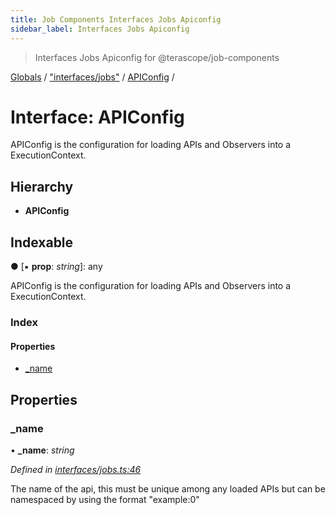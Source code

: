 ```yaml
---
title: Job Components Interfaces Jobs Apiconfig
sidebar_label: Interfaces Jobs Apiconfig
---
```


> Interfaces Jobs Apiconfig for @terascope/job-components

[Globals](../overview.md) / ["interfaces/jobs"](../modules/_interfaces_jobs_.md) / [APIConfig](_interfaces_jobs_.apiconfig.md) /

# Interface: APIConfig

APIConfig is the configuration for loading APIs and Observers
into a ExecutionContext.

## Hierarchy

* **APIConfig**

## Indexable

● \[▪ **prop**: *string*\]: any

APIConfig is the configuration for loading APIs and Observers
into a ExecutionContext.

### Index

#### Properties

* [_name](_interfaces_jobs_.apiconfig.md#_name)

## Properties

###  _name

• **_name**: *string*

*Defined in [interfaces/jobs.ts:46](https://github.com/terascope/teraslice/tree/0c8b1cfadd6cd255811e506264906c5373f2ebea/packages/job-components/interfaces/jobs.ts#L46)*

The name of the api, this must be unique among any loaded APIs
but can be namespaced by using the format "example:0"
